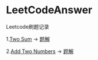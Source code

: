 # LeetCodeAnswer
Leetcode刷题记录

1.[Two Sum](https://leetcode.com/problems/two-sum)  ->  [题解](./001-two-sum/document.md)

2.[Add Two Numbers](https://leetcode.com/problems/add-two-numbers)  ->  [题解](./002-add-two-numbers/document.md)